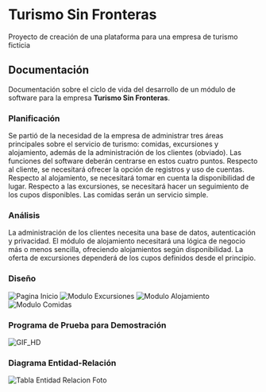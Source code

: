 # Turismo Sin Fronteras
Proyecto de creación de una plataforma para una empresa de turismo ficticia
## Documentación
Documentación sobre el ciclo de vida del desarrollo de un módulo de software para la empresa **Turismo Sin Fronteras**.

### Planificación
Se partió de la necesidad de la empresa de administrar tres áreas principales sobre el servicio de turismo: comidas, excursiones y alojamiento, además de la administración de los clientes (obviado). Las funciones del software deberán centrarse en estos cuatro puntos.
Respecto al cliente, se necesitará ofrecer la opción de registros y uso de cuentas.
Respecto al alojamiento, se necesitará tomar en cuenta la disponibilidad de lugar.
Respecto a las excursiones, se necesitará hacer un seguimiento de los cupos disponibles.
Las comidas serán un servicio simple.

### Análisis
La administración de los clientes necesita una base de datos, autenticación y privacidad.
El módulo de alojamiento necesitará una lógica de negocio más o menos sencilla, ofreciendo alojamientos según disponibilidad.
La oferta de excursiones dependerá de los cupos definidos desde el principio.

### Diseño
![Pagina Inicio](https://github.com/user-attachments/assets/00b6b47c-ff93-49d8-869a-f69849164584)
![Modulo Excursiones](https://github.com/user-attachments/assets/a32572a2-9fff-4b69-ad51-adbc2f3651fc)
![Modulo Alojamiento](https://github.com/user-attachments/assets/792e486e-d2b4-4f8a-af8a-9dacbf586d9a)
![Modulo Comidas](https://github.com/user-attachments/assets/a1f89dd0-3781-4548-a487-ec1a2b505636)

### Programa de Prueba para Demostración
![GIF_HD](https://github.com/user-attachments/assets/7da20971-66a6-48a9-b062-f1b92291fc9a)

### Diagrama Entidad-Relación
![Tabla Entidad Relacion Foto](https://github.com/user-attachments/assets/bd61b202-432d-4b2e-9b01-8e9516b05f85)
